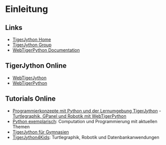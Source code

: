 # Einleitung

## Links

- [TigerJython Home](https://www.tigerjython.ch/de)
- [TigerJython Group](https://www.tjgroup.ch/index.php)
- [WebTigerPython Documentation](https://docs.webtigerpython.ethz.ch/index.html)

## TigerJython Online

- [WebTigerJython](https://webtigerjython.ethz.ch/)
- [WebTigerPython](https://webtigerpython.ethz.ch/)

## Tutorials Online

- [Programmierkonzepte mit Python und der Lernumgebung TigerJython](https://programmierkonzepte.ch/)
-[ Turtlegraphik, GPanel und Robotik mit WebTigerPython](https://www.python-online.ch/index.php)
- [Python exemplarisch](https://python-exemplarisch.ch/index.php): Computation und Programmierung mit aktuellen Themen
- [TigerJython für Gymnasien](https://jython.ch/index.php)
- [TigerJython4Kids](https://www.tigerjython4kids.ch/index.php): Turtlegraphik, Robotik und Datenbankanwendungen